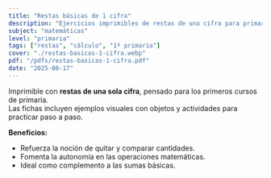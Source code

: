 ```yaml
---
title: "Restas básicas de 1 cifra"
description: "Ejercicios imprimibles de restas de una cifra para primaria. Fichas con ejemplos visuales y actividades que ayudan a practicar operaciones básicas paso a paso."
subject: "matemáticas"
level: "primaria"
tags: ["restas", "cálculo", "1º primaria"]
cover: "./restas-basicas-1-cifra.webp"
pdf: "/pdfs/restas-basicas-1-cifra.pdf"
date: "2025-08-17"
---
```


Imprimible con **restas de una sola cifra**, pensado para los primeros cursos de primaria.  
Las fichas incluyen ejemplos visuales con objetos y actividades para practicar paso a paso.

**Beneficios:**
- Refuerza la noción de quitar y comparar cantidades.  
- Fomenta la autonomía en las operaciones matemáticas.  
- Ideal como complemento a las sumas básicas.
